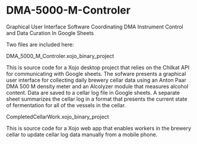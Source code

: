# DMA-5000-M-Controler
Graphical User Interface Software Coordinating DMA Instrument Control and Data Curation In Google Sheets

Two files are included here:

DMA_5000_M_Controler.xojo_binary_project

This is source code for a Xojo desktop project that relies on the Chilkat API for communicating with Google sheets.  The sofware presents a graphical user interface for collecting daily brewery cellar data using an Anton Paar DMA 500 M density meter and an Alcolyzer module that measures alcohol content.  Data are saved to a cellar log file in Google sheets. A separate sheet summarizes the cellar log in a format that presents the current state of fermentation for all of the vessels in the cellar.

CompletedCellarWork.xojo_binary_project

This is source code for a Xojo web app that enables workers in the brewery cellar to update cellar log data manually from a mobile phone.
